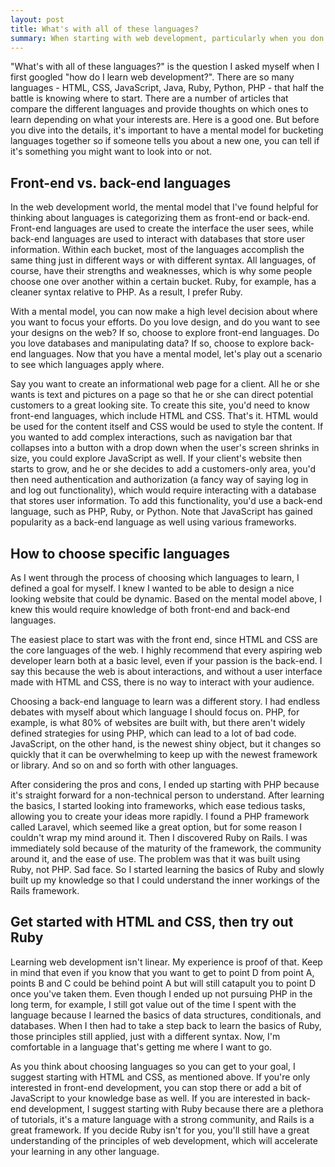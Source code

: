 ```yaml
---
layout: post
title: What's with all of these languages?
summary: When starting with web development, particularly when you don't have a mentor in the field, it can be overwhelming to figure out what you need to learn to get your vision out in the world. The purpose of this article is to provide a breakdown of how I chose which coding languages to learn and how I approached learning them.
---
```


"What's with all of these languages?" is the question I asked myself when I first googled "how do I learn web development?". There are so many languages - HTML, CSS, JavaScript, Java, Ruby, Python, PHP - that half the battle is knowing where to start. There are a number of articles that compare the different languages and provide thoughts on which ones to learn depending on what your interests are. Here is a good one. But before you dive into the details, it's important to have a mental model for bucketing languages together so if someone tells you about a new one, you can tell if it's something you might want to look into or not.

## Front-end vs. back-end languages
In the web development world, the mental model that I've found helpful for thinking about languages is categorizing them as front-end or back-end. Front-end languages are used to create the interface the user sees, while back-end languages are used to interact with databases that store user information. Within each bucket, most of the languages accomplish the same thing just in different ways or with different syntax. All languages, of course, have their strengths and weaknesses, which is why some people choose one over another within a certain bucket. Ruby, for example, has a cleaner syntax relative to PHP. As a result, I prefer Ruby.

With a mental model, you can now make a high level decision about where you want to focus your efforts. Do you love design, and do you want to see your designs on the web? If so, choose to explore front-end languages. Do you love databases and manipulating data? If so, choose to explore back-end languages. Now that you have a mental model, let's play out a scenario to see which languages apply where.

Say you want to create an informational web page for a client. All he or she wants is text and pictures on a page so that he or she can direct potential customers to a great looking site. To create this site, you'd need to know front-end languages, which include HTML and CSS. That's it. HTML would be used for the content itself and CSS would be used to style the content. If you wanted to add complex interactions, such as navigation bar that collapses into a button with a drop down when the user's screen shrinks in size, you could explore JavaScript as well. If your client's website then starts to grow, and he or she decides to add a customers-only area, you'd then need authentication and authorization (a fancy way of saying log in and log out functionality), which would require interacting with a database that stores user information. To add this functionality, you'd use a back-end language, such as PHP, Ruby, or Python. Note that JavaScript has gained popularity as a back-end language as well using various frameworks.

## How to choose specific languages
As I went through the process of choosing which languages to learn, I defined a goal for myself. I knew I wanted to be able to design a nice looking website that could be dynamic. Based on the mental model above, I knew this would require knowledge of both front-end and back-end languages.

The easiest place to start was with the front end, since HTML and CSS are the core languages of the web. I highly recommend that every aspiring web developer learn both at a basic level, even if your passion is the back-end. I say this because the web is about interactions, and without a user interface made with HTML and CSS, there is no way to interact with your audience.

Choosing a back-end language to learn was a different story. I had endless debates with myself about which language I should focus on. PHP, for example, is what 80% of websites are built with, but there aren't widely defined strategies for using PHP, which can lead to a lot of bad code. JavaScript, on the other hand, is the newest shiny object, but it changes so quickly that it can be overwhelming to keep up with the newest framework or library. And so on and so forth with other languages.

After considering the pros and cons, I ended up starting with PHP because it's straight forward for a non-technical person to understand. After learning the basics, I started looking into frameworks, which ease tedious tasks, allowing you to create your ideas more rapidly. I found a PHP framework called Laravel, which seemed like a great option, but for some reason I couldn't wrap my mind around it. Then I discovered Ruby on Rails. I was immediately sold because of the maturity of the framework, the community around it, and the ease of use. The problem was that it was built using Ruby, not PHP. Sad face. So I started learning the basics of Ruby and slowly built up my knowledge so that I could understand the inner workings of the Rails framework. 

## Get started with HTML and CSS, then try out Ruby
Learning web development isn't linear. My experience is proof of that. Keep in mind that even if you know that you want to get to point D from point A, points B and C could be behind point A but will still catapult you to point D once you've taken them. Even though I ended up not pursuing PHP in the long term, for example, I still got value out of the time I spent with the language because I learned the basics of data structures, conditionals, and databases. When I then had to take a step back to learn the basics of Ruby, those principles still applied, just with a different syntax. Now, I'm comfortable in a language that's getting me where I want to go.

As you think about choosing languages so you can get to your goal, I suggest starting with HTML and CSS, as mentioned above. If you're only interested in front-end development, you can stop there or add a bit of JavaScript to your knowledge base as well. If you are interested in back-end development, I suggest starting with Ruby because there are a plethora of tutorials, it's a mature language with a strong community, and Rails is a great framework. If you decide Ruby isn't for you, you'll still have a great understanding of the principles of web development, which will accelerate your learning in any other language.